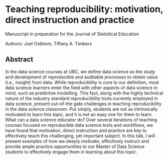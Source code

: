 # Teaching reproducibility: motivation, direct instruction and practice
Manuscript in preparation for the Journal of Statistical Education

Authors: Joel Ostblom, Tiffany A. Timbers

## Abstract

In the data science courses at UBC, we define data science as the study 
and development of reproducible and auditable processes to obtain value 
(*i.e.,* insight) from data. While reproducibility is core to our definition, 
most data science learners enter the field with other aspects of data science in mind, 
such as predictive modelling. 
This fact, along with the highly technical nature 
of the industry standard reproducibility tools currently employed in data science, 
present out-of-the gate challenges in teaching reproducibility in the data science classroom. 
Put simply, students are not as intrinsically motivated to learn this topic, 
and it is not an easy one for them to learn. What can a data science educator do? 
Over several iterations of teaching courses focused on reproducible data science tools and workflows, 
we have found that motivation, direct instruction 
and practice are key to effectively teach this challenging, yet important subject. 
In this talk, I will present examples of how we deeply motivate, effectively instruct 
and provide ample practice opportunities to our Master of Data Science students 
to effectively engage them in learning about this topic. 
